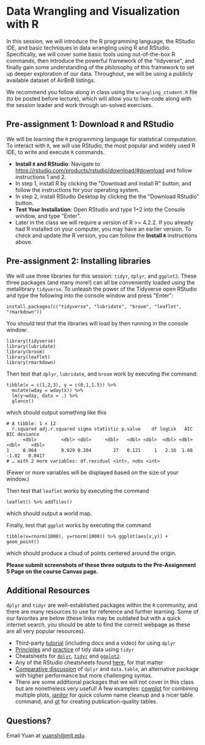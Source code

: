 # Data Wrangling and Visualization with R

In this session, we will introduce the R programming language, the RStudio IDE, and basic techniques in data wrangling using R and RStudio.  Specifically, we will cover some basic tools using out-of-the-box R commands, then introduce the powerful framework of the "tidyverse", and finally gain some understanding of the philosophy of this framework to set up deeper exploration of our data.  Throughout, we will be using a publicly available dataset of AirBnB listings.  

We recommend you follow along in class using the `wrangling_student.R` file (to be posted before lecture), which will allow you to live-code along with the session leader and work through un-solved exercises.

<!-- ## Pre-assignment 1: Keeping current

To ensure that you have the most current versions of all files, please fire up a terminal, navigate to the directory into which you cloned the full set of materials for the course, and run `git pull`.  (Refer back to Session 1 if you're having trouble here.)


We recommend you follow along in class using the `wrangling_student.R` file, which will allow you to live-code along with the session leader and work through un-solved exercises. You are welcome to use `wrangling_complete.R' for troubleshooting. -->

## Pre-assignment 1: Download `R` and RStudio

We will be learning the `R` programming language for statistical computation. To interact with `R`, we will use RStudio, the most popular and widely used R IDE, to write and execute `R` commands.

* **Install `R` and RStudio**: Navigate to https://rstudio.com/products/rstudio/download/#download and follow instructions 1 and 2.  
* In step 1, install R by clicking the "Download and install R" button, and follow the instructions for your operating system.  
* In step 2, install RStudio Desktop by clicking the the "Download RStudio" button.  
* **Test Your Installation**: Open RStudio and type 1+2 into the Console window, and type "Enter".
* Later in the class we will require a version of R >= 4.2.2. If you already had R installed on your computer, you may have an earlier version. To check and update the R version, you can follow the **Install `R`** instructions above.


## Pre-assignment 2: Installing libraries

We will use three libraries for this session: `tidyr`, `dplyr`, and `ggplot2`. These three packages (and many more!) can all be conveniently loaded using the metalibrary `tidyverse`. To unleash the power of the Tidyverse open RStudio and type the following into the console window and press "Enter":

```
install.packages(c("tidyverse", "lubridate", "broom", "leaflet", "rmarkdown"))
```

You should test that the libraries will load by then running in the console window:

```
library(tidyverse)
library(lubridate)
library(broom)
library(leaflet)
library(rmarkdown)
```

Then test that `dplyr`, `lubridate`, and `broom` work by executing the command:
```
tibble(x = c(1,2,3), y = c(0,1,1.5)) %>% 
  mutate(wday = wday(x)) %>% 
  lm(y~wday, data = .) %>% 
  glance()
```
which should output something like this
```
# A tibble: 1 × 12
  r.squared adj.r.squared sigma statistic p.value    df logLik   AIC   BIC deviance
      <dbl>         <dbl> <dbl>     <dbl>   <dbl> <dbl>  <dbl> <dbl> <dbl>    <dbl>
1     0.964         0.929 0.204        27   0.121     1   2.16  1.68 -1.02   0.0417
# … with 2 more variables: df.residual <int>, nobs <int>
```
(Fewer or more variables will be displayed based on the size of your window.)

Then test that `leaflet` works by executing the command
```
leaflet() %>% addTiles()
```
which should output a world map.

Finally, test that `ggplot` works by executing the command
```
tibble(x=rnorm(1000), y=rnorm(1000)) %>% ggplot(aes(x,y)) + geom_point()
```
which should produce a cloud of points centered around the origin.

**Please submit screenshots of these three outputs to the Pre-Assignment 5 Page on the course Canvas page.**


## Additional Resources

`dplyr` and `tidyr` are well-established packages within the `R` community, and there are many resources to use for reference and further learning. Some of our favorites are below (these links may be outdated but with a quick internet search, you should be able to find the correct webpage as these are all very popular resources).

- Third-party [tutorial](http://www.dataschool.io/dplyr-tutorial-for-faster-data-manipulation-in-r/) (including docs and a video) for using `dplyr`
- [Principles](http://vita.had.co.nz/papers/tidy-data.pdf) and [practice](https://cran.r-project.org/web/packages/tidyr/vignettes/tidy-data.html) of tidy data using `tidyr`
- Cheatsheets for [`dplyr`](https://rstudio.github.io/cheatsheets/html/data-transformation.html?_gl=1*9y5sms*_ga*NDIwMDI3MjY5LjE3MzU1NjcxNjQ.*_ga_2C0WZ1JHG0*MTczNTU3MDQxNC4yLjEuMTczNTU3MDkzMC4wLjAuMA..), [`tidyr`](https://rstudio.github.io/cheatsheets/html/tidyr.html?_gl=1*9y5sms*_ga*NDIwMDI3MjY5LjE3MzU1NjcxNjQ.*_ga_2C0WZ1JHG0*MTczNTU3MDQxNC4yLjEuMTczNTU3MDkzMC4wLjAuMA..) and [`ggplot2`](https://rstudio.github.io/cheatsheets/html/data-visualization.html?_gl=1*1iebalv*_ga*NDIwMDI3MjY5LjE3MzU1NjcxNjQ.*_ga_2C0WZ1JHG0*MTczNTU3MDQxNC4yLjEuMTczNTU3MDkzMC4wLjAuMA..).
- Any of the RStudio cheatsheets found [here](https://www.rstudio.com/resources/cheatsheets/), for that matter
- [Comparative discussion](http://stackoverflow.com/questions/21435339/data-table-vs-dplyr-can-one-do-something-well-the-other-cant-or-does-poorly) of `dplyr` and `data.table`, an alternative package with higher performance but more challenging syntax.  
- There are some additional packages that we will not cover in this class but are nonetheless very useful! A few examples: [cowplot](https://wilkelab.org/cowplot/index.html) for combining multiple plots, [janitor](https://github.com/sfirke/janitor) for quick column name cleanup and a nicer table command, and [gt](https://gt.rstudio.com/) for creating publication-quality tables.

## Questions?

Email Yuan at [yuansh@mit.edu](mailto:yuansh@mit.edu).

